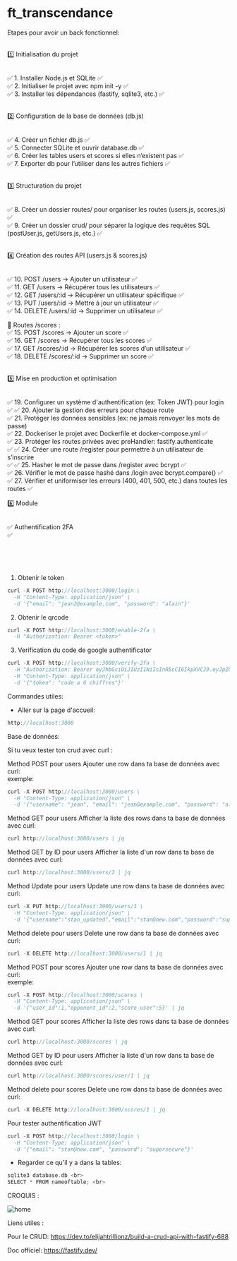 # ft_transcendance

Etapes pour avoir un back fonctionnel: <br> <br>

1️⃣ Initialisation du projet <br> <br>

✅ 1. Installer Node.js et SQLite ✅ <br>
✅ 2. Initialiser le projet avec npm init -y ✅ <br> 
✅ 3. Installer les dépendances (fastify, sqlite3, etc.) ✅ <br> <br>

2️⃣ Configuration de la base de données (db.js) <br> <br>

✅ 4. Créer un fichier db.js ✅ <br>
✅ 5. Connecter SQLite et ouvrir database.db ✅ <br>
✅ 6. Créer les tables users et scores si elles n’existent pas ✅ <br>
✅ 7. Exporter db pour l’utiliser dans les autres fichiers ✅ <br> <br>

3️⃣ Structuration du projet <br> <br>

✅ 8. Créer un dossier routes/ pour organiser les routes (users.js, scores.js) ✅ <br>
✅ 9. Créer un dossier crud/ pour séparer la logique des requêtes SQL (postUser.js, getUsers.js, etc.) ✅ <br> <br>

4️⃣ Création des routes API (users.js & scores.js) <br> <br>

✅ 10. POST /users → Ajouter un utilisateur ✅ <br>
✅ 11. GET /users → Récupérer tous les utilisateurs ✅ <br>
✅ 12. GET /users/:id → Récupérer un utilisateur spécifique ✅ <br>
✅ 13. PUT /users/:id → Mettre à jour un utilisateur ✅ <br>
✅ 14. DELETE /users/:id → Supprimer un utilisateur ✅ <br>

📌 Routes /scores : <br>
✅ 15. POST /scores → Ajouter un score ✅<br>
✅ 16. GET /scores → Récupérer tous les scores ✅<br>
✅ 17. GET /scores/:id → Récupérer les scores d’un utilisateur ✅<br>
✅ 18. DELETE /scores/:id → Supprimer un score ✅<br>
 <br>

5️⃣ Mise en production et optimisation <br> <br>

✅ 19. Configurer un système d'authentification (ex: Token JWT) pour login ✅
✅ 20. Ajouter la gestion des erreurs pour chaque route <br>
✅ 21. Protéger les données sensibles (ex: ne jamais renvoyer les mots de passe) <br>
✅ 22. Dockeriser le projet avec Dockerfile et docker-compose.yml ✅ <br>
✅ 23. Protéger les routes privées avec preHandler: fastify.authenticate <br> ✅
✅ 24. Créer une route /register pour permettre à un utilisateur de s’inscrire <br> ✅
✅ 25. Hasher le mot de passe dans /register avec bcrypt ✅ <br>
✅ 26. Vérifier le mot de passe hashé dans /login avec bcrypt.compare() ✅<br>
✅ 27. Vérifier et uniformiser les erreurs (400, 401, 500, etc.) dans toutes les routes ✅<br>

6️⃣ Module  <br> <br>

✅ Authentification 2FA <br> ✅

<br>
<br>
<br>


1. Obtenir le token <br>
```c
curl -X POST http://localhost:3000/login \
  -H "Content-Type: application/json" \
  -d '{"email": "jean2@example.com", "password": "alain"}'
```

2. Obtenir le qrcode

```c
curl -X POST http://localhost:3000/enable-2fa \
  -H "Authorization: Bearer <token>"

```

3. Verification du code de google authentificator

```c
curl -X POST http://localhost:3000/verify-2fa \
  -H "Authorization: Bearer eyJhbGciOiJIUzI1NiIsInR5cCI6IkpXVCJ9.eyJpZCI6NywiZW1haWwiOiJqZWFuMkBleGFtcGxlLmNvbSIsImlhdCI6MTc0Mjg5NTg4MH0.NTirDyiuysBkmAzGi4r43B3aUv5kLYsHWTaZrwblAHs" \
  -H "Content-Type: application/json" \
  -d '{"token": "code a 6 chiffres"}'

```

Commandes utiles:

- Aller sur la page d'accueil: <br>
```c
http://localhost:3000

```

Base de données: 

Si tu veux tester ton crud avec curl : 

Method POST pour users
Ajouter une row dans ta base de données avec curl: <br>
exemple: <br>
```c
curl -X POST http://localhost:3000/users \
  -H "Content-Type: application/json" \
  -d '{"username": "jean", "email": "jean@example.com", "password": "alain"}'
```


Method GET pour users
Afficher la liste des rows dans ta base de données avec curl:<br>
```c
curl http://localhost:3000/users | jq
```

Method GET by ID pour users
Afficher la liste d'un row dans ta base de données avec curl:<br>
```c
curl http://localhost:3000/users/2 | jq
```

Method Update pour users
Update une row dans ta base de données avec curl:<br>

```c
curl -X PUT http://localhost:3000/users/1 \
  -H "Content-Type: application/json" \
  -d '{"username":"stan_updated","email":"stan@new.com","password":"supersecure"}' | jq
```


Method delete pour users
Delete une row dans ta base de données avec curl: <br>

```c
curl -X DELETE http://localhost:3000/users/1 | jq
```


Method POST pour scores 
Ajouter une row dans ta base de données avec curl: <br>
exemple: <br>
```c
curl -X POST http://localhost:3000/scores \
  -H "Content-Type: application/json" \
  -d '{"user_id":1,"opponent_id":2,"score_user":5}' | jq
```

Method GET pour scores
Afficher la liste des rows dans ta base de données avec curl:<br>

```c
curl http://localhost:3000/scores | jq
```


Method GET by ID pour users
Afficher la liste d'un row dans ta base de données avec curl:<br>

```c
curl http://localhost:3000/scores/user/1 | jq
```

Method delete pour scores
Delete une row dans ta base de données avec curl: <br>
```c
curl -X DELETE http://localhost:3000/scores/1 | jq
```


Pour tester authentification JWT

```c
curl -X POST http://localhost:3000/login \
  -H "Content-Type: application/json" \
  -d '{"email": "stan@new.com", "password": "supersecure"}'
```

- Regarder ce qu'il y a dans la tables: 
```c
sqlite3 database.db <br>
SELECT * FROM nameoftable; <br>
```


CROQUIS : 

![home](https://github.com/user-attachments/assets/89148e46-8002-4aad-881f-ead0e9206657)


Liens utiles : 

Pour le CRUD: 
https://dev.to/elijahtrillionz/build-a-crud-api-with-fastify-688 <br>

Doc officiel:
https://fastify.dev/ <br>

